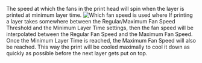 The speed at which the fans in the print head will spin when the layer is printed at minimum layer time.
![Which fan speed is used where](cool_fan_speed.svg)
If printing a layer takes somewhere between the Regular/Maximum Fan Speed Threshold and the Minimum Layer Time settings, then the fan speed will be interpolated between the Regular Fan Speed and the Maximum Fan Speed. Once the Minimum Layer Time is reached, the Maximum Fan Speed will also be reached. This way the print will be cooled maximally to cool it down as quickly as possible before the next layer gets put on top.